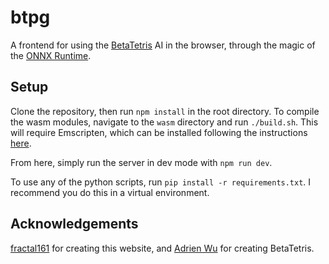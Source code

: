 # btpg

A frontend for using the [BetaTetris](https://github.com/BetaTetris/betatetris-tablebase) AI in the browser, through the magic of the [ONNX Runtime](https://onnxruntime.ai/).

## Setup

Clone the repository, then run `npm install` in the root directory. To compile the wasm modules, navigate to the `wasm` directory and run `./build.sh`. This will require Emscripten, which can be installed following the instructions [here](https://emscripten.org/docs/getting_started/downloads.html).

From here, simply run the server in dev mode with `npm run dev`.

To use any of the python scripts, run `pip install -r requirements.txt`. I recommend you do this in a virtual environment.

## Acknowledgements

[fractal161](https://github.com/fractal161) for creating this website, and [Adrien Wu](https://github.com/adrien1018) for creating BetaTetris.
